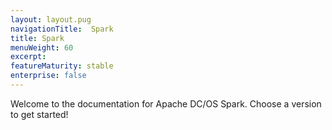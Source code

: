 ```yaml
---
layout: layout.pug
navigationTitle:  Spark
title: Spark
menuWeight: 60
excerpt:
featureMaturity: stable
enterprise: false
---
```


Welcome to the documentation for Apache DC/OS Spark. Choose a version to get started!
